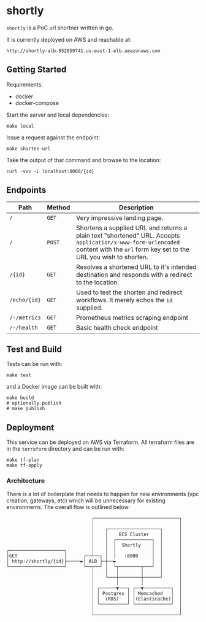 shortly
=======

`shortly` is a PoC url shortner written in go.

It is currently deployed on AWS and reachable at:

```
http://shortly-alb-952059741.us-east-1.elb.amazonaws.com
```

## Getting Started

Requirements:

- docker
- docker-compose

Start the server and local dependencies:

```shell
make local
```

Issue a request against the endpoint:

```shell
make shorten-url
```

Take the output of that command and browse to the location:

```shell
curl -vvv -L localhost:8000/{id}
```

## Endpoints

| Path         | Method | Description                                                                                                                                                                       |
|--------------|--------|-----------------------------------------------------------------------------------------------------------------------------------------------------------------------------------|
| `/`          | `GET`  | Very impressive landing page.                                                                                                                                                     |
| `/`          | `POST` | Shortens a supplied URL and returns a plain text "shortened" URL. Accepts `application/x-www-form-urlencoded` content with the `url` form key set to the URL you wish to shorten. |
| `/{id}`      | `GET`  | Resolves a shortened URL to it's intended destination and responds with a redirect to the location.                                                                               |
| `/echo/{id}` | `GET`  | Used to test the shorten and redirect workflows. It merely echos the `id` supplied.                                                                                               |
| `/-/metrics` | `GET`  | Prometheus metrics scraping endpoint                                                                                                                                              |
| `/-/health`  | `GET`  | Basic health check endpoint                                                                                                                                                       |


## Test and Build

Tests can be run with:

```shell
make test
```

and a Docker image can be built with:

```shell
make build
# optionally publish
# make publish
```

## Deployment

This service can be deployed on AWS via Terraform. All terraform files are in the `terraform` directory and can be run with:

```shell
make tf-plan
make tf-apply
```

### Architecture

There is a lot of boilerplate that needs to happen for new environments (vpc creation, gateways, etc) which will be
unnecessary for existing environments. The overall flow is outlined below:

```
                               ┌───────────────────────────────┐
                               │                               │
                               │    ┌───────────────────┐      │
                               │    │    ECS Cluster    │      │
                               │    │  ┌─────────────┐  │      │
                               │    │  │  Shortly    │  │      │
┌────────────────────┐         │    │  │             │  │      │
│GET                 │      ┌──┴──┐ │  │   :8000     │  │      │
│ http://shortly/{id}├─────►│ ALB ├─┼──►             │  │      │
└────────────────────┘      └──┬──┘ │  └┬────────┬───┘  │      │
                               │    │   │        │      │      │
                               │    └───┼────────┼──────┘      │
                               │        │        │             │
                               │ ┌──────▼───┐ ┌──▼──────────┐  │
                               │ │ Postgres │ │ Memcached   │  │
                               │ │  (RDS)   │ │(Elasticache)│  │
                               │ └──────────┘ └─────────────┘  │
                               │                               │
                               └───────────────────────────────┘
```

